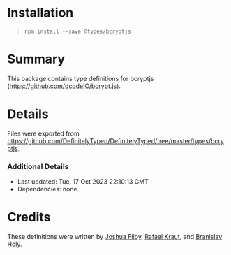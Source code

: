 # Installation
> `npm install --save @types/bcryptjs`

# Summary
This package contains type definitions for bcryptjs (https://github.com/dcodeIO/bcrypt.js).

# Details
Files were exported from https://github.com/DefinitelyTyped/DefinitelyTyped/tree/master/types/bcryptjs.

### Additional Details
 * Last updated: Tue, 17 Oct 2023 22:10:13 GMT
 * Dependencies: none

# Credits
These definitions were written by [Joshua Filby](https://github.com/Joshua-F), [Rafael Kraut](https://github.com/RafaelKr), and [Branislav Holý](https://github.com/branoholy).
